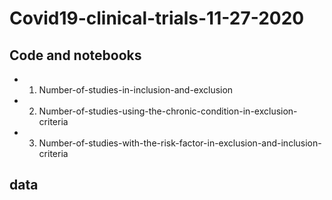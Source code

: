 # Covid19-clinical-trials-11-27-2020

## Code and notebooks
   - 1. Number-of-studies-in-inclusion-and-exclusion
   - 2. Number-of-studies-using-the-chronic-condition-in-exclusion-criteria
   - 3. Number-of-studies-with-the-risk-factor-in-exclusion-and-inclusion-criteria


## data
